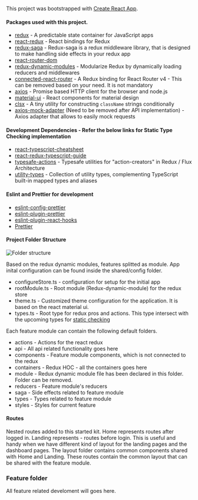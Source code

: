 This project was bootstrapped with [Create React App](https://github.com/facebook/create-react-app).

#### Packages used with this project.

-   [redux](https://redux.js.org/) - A predictable state container for JavaScript apps
-   [react-redux](https://github.com/reduxjs/react-redux) - React bindings for Redux
-   [redux-saga](https://redux-saga.js.org/) - Redux-saga is a redux middleware library, that is designed to make handling side effects in your redux app
-   [react-router-dom](https://reacttraining.com/react-router/web/guides/quick-start)
-   [redux-dynamic-modules](https://redux-dynamic-modules.js.org/#/) - Modularize Redux by dynamically loading reducers and middlewares
-   [connected-react-router](https://github.com/supasate/connected-react-router) - A Redux binding for React Router v4 - This can be removed based on your need. It is not mandatory
-   [axios](https://github.com/axios/axios) - Promise based HTTP client for the browser and node.js
-   [material-ui](https://material-ui.com/) - React components for material design
-   [clsx](https://github.com/lukeed/clsx) - A tiny utility for constructing `className` strings conditionally
-   [axios-mock-adapter](https://github.com/ctimmerm/axios-mock-adapter) (Need to be removed after API implementation) - Axios adapter that allows to easily mock requests

#### Development Dependencies - Refer the below links for Static Type Checking implementation

-   [react-typescript-cheatsheet](https://github.com/typescript-cheatsheets/react-typescript-cheatsheet)
-   [react-redux-typescript-guide](https://github.com/piotrwitek/react-redux-typescript-guide)
-   [typesafe-actions](https://github.com/piotrwitek/typesafe-actions) - Typesafe utilities for "action-creators" in Redux / Flux Architecture
-   [utility-types](https://github.com/piotrwitek/utility-types) - Collection of utility types, complementing TypeScript built-in mapped types and aliases

#### Eslint and Prettier for development

-   [eslint-config-prettier](https://github.com/prettier/eslint-config-prettier)
-   [eslint-plugin-prettier](https://github.com/prettier/eslint-plugin-prettier)
-   [eslint-plugin-react-hooks](https://www.npmjs.com/package/eslint-plugin-react-hooks)
-   [Prettier](https://prettier.io/)

#### Project Folder Structure

![Folder structure](https://github.com/jeevasusej/react-redux-typescript-starter-kit/blob/master/docs/folder_structure.PNG)

Based on the redux dynamic modules, features splitted as module.
App inital configuration can be found inside the shared/config folder.

-   configureStore.ts - configuration for setup for the initial app
-   rootModule.ts - Root module (Redux-dynamic-module) for the redux store
-   theme.ts - Customized theme configuration for the application. It is based on the react material ui.
-   types.ts - Root type for redux pros and actions. This type intersect with the upcoming types for [static checking](https://www.typescriptlang.org/docs/handbook/advanced-types.html#union-types)

Each feature module can contain the following default folders.

-   actions - Actions for the react redux
-   api - All api related functionality goes here
-   components - Feature module components, which is not connected to the redux
-   containers - Redux HOC - all the containers goes here
-   module - Redux dynamic module file has been declared in this folder. Folder can be removed.
-   reducers - Feature module's reducers
-   saga - Side effects related to feature module
-   types - Types related to feature module
-   styles - Styles for current feature

#### Routes

Nested routes added to this started kit. Home represents routes after logged in. Landing represents - routes before login.
This is useful and handy when we have different kind of layout for the landing pages and the dashboard pages.
The layout folder contains common components shared with Home and Landing.
These routes contain the common layout that can be shared with the feature module.

### Feature folder

All feature related develoment will goes here.
